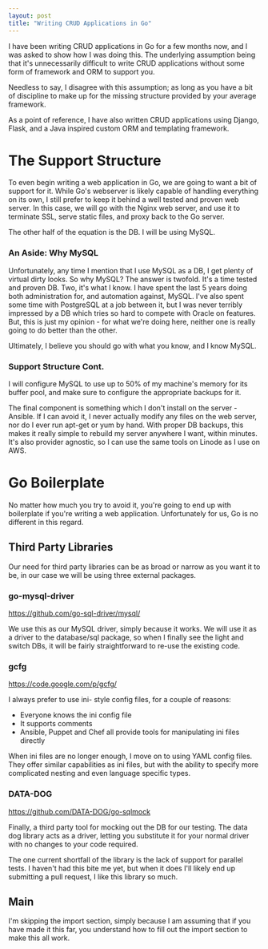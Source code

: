 ```yaml
---
layout: post
title: "Writing CRUD Applications in Go"
---
```


I have been writing CRUD applications in Go for a few months now, and I was asked
to show how I was doing this. The underlying assumption being that it's unnecessarily
difficult to write CRUD applications without some form of framework and ORM to
support you.

Needless to say, I disagree with this assumption; as long as you have a bit of discipline
to make up for the missing structure provided by your average framework.

As a point of reference, I have also written CRUD applications using Django,
Flask, and a Java inspired custom ORM and templating framework.

# The Support Structure

To even begin writing a web application in Go, we are going to want a bit of support for it.
While Go's webserver is likely capable of handling everything on its own, I still
prefer to keep it behind a well tested and proven web server. In this case,
we will go with the Nginx web server, and use it to terminate SSL, serve static files,
and proxy back to the Go server.

The other half of the equation is the DB. I will be using MySQL.

### An Aside: Why MySQL

Unfortunately, any time I mention that I use MySQL as a DB, I get plenty of virtual
dirty looks. So why MySQL? The answer is twofold. It's a time tested and proven
DB. Two, it's what I know. I have spent the last 5 years doing both administration for,
and automation against, MySQL. I've also spent some time with PostgreSQL at a job
between it, but I was never terribly impressed by a DB which tries so hard to compete
with Oracle on features. But, this is just my opinion - for what we're doing here,
neither one is really going to do better than the other.

Ultimately, I believe you should go with what you know, and I know MySQL.

### Support Structure Cont.

I will configure MySQL to use up to 50% of my machine's memory for its buffer pool,
and make sure to configure the appropriate backups for it.

The final component is something which I don't install on the server - Ansible.
If I can avoid it, I never actually modify any files on the web server, nor do I ever
run apt-get or yum by hand. With proper DB backups, this makes it really simple to
rebuild my server anywhere I want, within minutes. It's also provider agnostic,
so I can use the same tools on Linode as I use on AWS.

# Go Boilerplate

No matter how much you try to avoid it, you're going to end up with boilerplate if
you're writing a web application. Unfortunately for us, Go is no different in this
regard.

## Third Party Libraries

Our need for third party libraries can be as broad or narrow as you want
it to be, in our case we will be using three external packages.

### go-mysql-driver

https://github.com/go-sql-driver/mysql/

We use this as our MySQL driver, simply because it works. We will use it as a driver
to the database/sql package, so when I finally see the light and switch DBs, it will
be fairly straightforward to re-use the existing code.

### gcfg

https://code.google.com/p/gcfg/

I always prefer to use ini- style config files, for a couple of reasons:

- Everyone knows the ini config file
- It supports comments
- Ansible, Puppet and Chef all provide tools for manipulating ini files directly

When ini files are no longer enough, I move on to using YAML config files. They offer
similar capabilities as ini files, but with the ability to specify more complicated
nesting and even language specific types.

### DATA-DOG

https://github.com/DATA-DOG/go-sqlmock

Finally, a third party tool for mocking out the DB for our testing. The data dog library
acts as a driver, letting you substitute it for your normal driver with no changes to your
code required.

The one current shortfall of the library is the lack of support for parallel tests. I
haven't had this bite me yet, but when it does I'll likely end up submitting a pull request,
I like this library so much.

## Main

I'm skipping the import section, simply because I am assuming that if you have made it
this far, you understand how to fill out the import section to make this all work.





